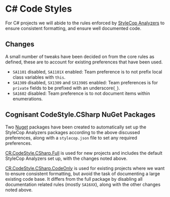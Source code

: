 # C# Code Styles

For C# projects we will abide to the rules enforced by [StyleCop Analyzers](https://github.com/DotNetAnalyzers/StyleCopAnalyzers) to ensure consistent formatting, and ensure well documented code.

## Changes

A small number of tweaks have been decided on from the core rules as defined, these are to account for existing preferences that have been used.

- `SA1101` disabled, `SA1101X` enabled: Team preference is to not prefix local class variables with `this`.
- `SA1309` disabled, `SX1309` and `SX1390S` enabled: Team preferences is for `private` fields to be prefixed with an underscore(`_`).
- `SA1602` disabled: Team preference is to not document items within enumerations.

## Cognisant CodeStyle.CSharp NuGet Packages

Two [Nuget](https://www.nuget.org) packages have been created to automatically set up the StyleCop Analyzers packages according to the above discussed preferences, along with a `stylecop.json` file to set any required preferences.

[CR.CodeStyle.CSharp.Full](https://www.nuget.org/packages/CR.CodeStyle.CSharp.Full/) is used for new projects and includes the default StyleCop Analyzers set up, with the changes noted above.

[CR.CodeStyle.CSharp.CodeOnly](https://www.nuget.org/packages/CR.CodeStyle.CSharp.CodeOnly/) is used for existing projects where we want to ensure consistent formatting, but avoid the task of documenting a large existing code base. It differs from the full package by disabling all documentation related rules (mostly `SA16XX`), along with the other changes noted above.

